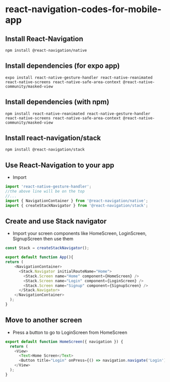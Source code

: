 # react-navigation-codes-for-mobile-app

## Install React-Navigation
```node
npm install @react-navigation/native
```

## Install dependencies (for expo app)
```node
expo install react-native-gesture-handler react-native-reanimated react-native-screens react-native-safe-area-context @react-native-community/masked-view
```

## Install dependencies (with npm)
```node
npm install react-native-reanimated react-native-gesture-handler react-native-screens react-native-safe-area-context @react-native-community/masked-view
```

## Install react-navigation/stack
```node
npm install @react-navigation/stack
```

## Use React-Navigation to your app

* Import 
```javascript
import 'react-native-gesture-handler';
//the above line will be on the top
//...
import { NavigationContainer } from '@react-navigation/native';
import { createStackNavigator } from '@react-navigation/stack';
```

## Create and use Stack navigator
* Import your screen components like HomeScreen, LoginScreen, SignupScreen then use them  

```javascript
const Stack = createStackNavigator();

export default function App(){
return (
    <NavigationContainer>
      <Stack.Navigator initialRouteName="Home">
        <Stack.Screen name="Home" component={HomeScreen} />
        <Stack.Screen name="Login" component={LoginScreen} />
        <Stack.Screen name="Signup" component={SignupScreen} />
      </Stack.Navigator>
    </NavigationContainer>
  );
}


```

## Move to another screen
* Press a button to go to LoginScreen from HomeScreen
```javascript
export default function HomeScreen({ navigation }) {
  return (
    <View>
      <Text>Home Screen</Text>
      <Button title="Login" onPress={() => navigation.navigate('Login')} />
    </View>
  );
}

```


